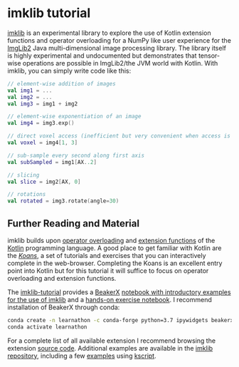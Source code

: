 # imklib tutorial

[imklib](https://github.com/hanslovsky/imklib-tutorial/tree/solution) is an experimental library to explore the use of Kotlin extension functions and operator overloading for a NumPy like user experience for the [ImgLib2](https://github.com/imglib/imglib2) Java multi-dimensional image processing library. The library itself is highly experimental and undocumented but demonstrates that tensor-wise operations are possible in ImgLib2/the JVM world with Kotlin. With imklib, you can simply write code like this:

``` kotlin
// element-wise addition of images
val img1 = ...
val img2 = ...
val img3 = img1 + img2

// element-wise exponentiation of an image
val img4 = img3.exp()

// direct voxel access (inefficient but very convenient when access is only sparse):
val voxel = img4[1, 3]

// sub-sample every second along first axis
val subSampled = img1[AX..2]

// slicing
val slice = img2[AX, 0]

// rotations
val rotated = img3.rotate(angle=30)
```


## Further Reading and Material

imklib builds upon [operator overloading](https://kotlinlang.org/docs/reference/operator-overloading.html) and [extension functions](https://kotlinlang.org/docs/reference/extensions.html#extension-functions) of the [Kotlin](https://kotlinlang.org) programming language. A good place to get familiar with Kotlin are the [*Koans*](https://kotlinlang.org/docs/tutorials/koans.html), a set of tutorials and exercises that you can interactively complete in the web-browser. Completing the Koans is an excellent entry point into Kotlin but for this tutorial it will suffice to focus on operator overloading and extension functions.

The [imklib-tutorial](https://github.com/hanslovsky/imklib-tutorial) provides a [BeakerX](http://beakerx.com) [notebook with introductory examples for the use of imklib](https://github.com/hanslovsky/imklib-tutorial/blob/master/notebooks/00_imklib-basics.ipynb) and a [hands-on exercise notebook](https://github.com/hanslovsky/imklib-tutorial/blob/master/notebooks/exercises/gradient.ipynb). I recommend installation of BeakerX through conda:

```sh
conda create -n learnathon -c conda-forge python=3.7 ipywidgets beakerx
conda activate learnathon
```

For a complete list of all available extension I recommend browsing the extension [source code](https://github.com/hanslovsky/imklib/tree/master/src/main/kotlin/net/imglib2/imklib/extensions). Additional examples are available in the [imklib repository](https://github.com/hanslovsky/imklib/tree/master/src/test/kotlin/net/imglib2/imklib/examples), including a few [examples](https://github.com/hanslovsky/imklib/tree/master/examples/kscript) using [kscript](https://github.com/holgerbrandl/kscript).



